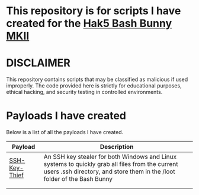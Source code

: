 # This repository is for scripts I have created for the [Hak5 Bash Bunny MKII]([url](https://hak5.org/products/bash-bunny))

# DISCLAIMER

This repository contains scripts that may be classified as malicious if used improperly. The code provided here is strictly for educational purposes, ethical hacking, and security testing in controlled environments.
 

# Payloads I have created
Below is a list of all the payloads I have created.

|Payload   | Description  |
|---|---|
| [SSH-Key-Thief](https://github.com/elementalSec/BashBunnyPayloads/tree/main/SSH-Key-Thief)  | An SSH key stealer for both Windows and Linux systems to quickly grab all files from the current users .ssh directory, and store them in the /loot folder of the Bash Bunny    |
|   |   |
|   |   |
